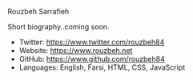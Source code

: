Rouzbeh Sarrafieh

Short biography..coming soon.

- Twitter: https://www.twitter.com/rouzbeh84
- Website: https://www.rouzbeh.net
- GitHub: https://www.github.com/rouzbeh84
- Languages: English, Farsi, HTML, CSS, JavaScript
